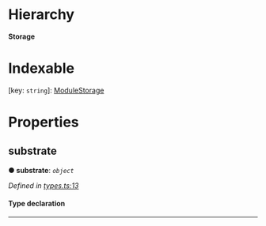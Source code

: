 

# Hierarchy

**Storage**

# Indexable

\[key: `string`\]:&nbsp;[ModuleStorage](_types_.modulestorage.md)
# Properties

<a id="substrate"></a>

##  substrate

**● substrate**: *`object`*

*Defined in [types.ts:13](https://github.com/polkadot-js/api/blob/1e8e0b2/packages/type-storage/src/types.ts#L13)*

#### Type declaration

[key: `string`]: `StorageFunction`

___

